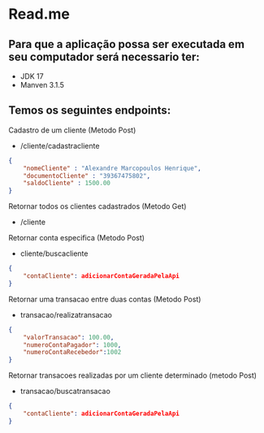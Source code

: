 # Read.me

## Para que a aplicação possa ser executada em seu computador será necessario ter:

- JDK 17
- Manven 3.1.5

## Temos os seguintes endpoints:

Cadastro de um cliente (Metodo Post)

- /cliente/cadastracliente

```json
{
	"nomeCliente" : "Alexandre Marcopoulos Henrique",
	"documentoCliente" : "39367475802",
	"saldoCliente" : 1500.00
}
```

Retornar todos os clientes cadastrados (Metodo Get)

- /cliente

Retornar conta especifica (Metodo Post)

- cliente/buscacliente

```json
{
	"contaCliente": adicionarContaGeradaPelaApi
}
```

Retornar uma transacao entre duas contas (Metodo Post)

- transacao/realizatransacao

```json
{
	"valorTransacao": 100.00,
	"numeroContaPagador": 1000,
	"numeroContaRecebedor":1002
}
```

Retornar transacoes realizadas por um cliente determinado (metodo Post)

- transacao/buscatransacao

```json
{
	"contaCliente": adicionarContaGeradaPelaApi
}
```
